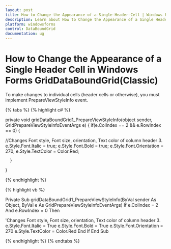 ```yaml
---
layout: post
title: How-to-Change-the-Appearance-of-a-Single-Header-Cell | Windows Forms | Syncfusion
description: Learn about How to Change the Appearance of a Single Header Cell support in Syncfusion Windows Forms GridDataBoundGrid(Classic) control and more details.
platform: windowsforms
control: DataBoundGrid
documentation: ug
---
```


# How to Change the Appearance of a Single Header Cell in Windows Forms GridDataBoundGrid(Classic)

To make changes to individual cells (header cells or otherwise), you must implement PrepareViewStyleInfo event.

{% tabs %}
{% highlight c# %}

private void gridDataBoundGrid1_PrepareViewStyleInfo(object sender, GridPrepareViewStyleInfoEventArgs e)
{ 
    if(e.ColIndex == 2 && e.RowIndex == 0)
    { 

//Changes Font style, Font size, orientation, Text color of column header 3.
        e.Style.Font.Italic = true; 
        e.Style.Font.Bold = true; 
        e.Style.Font.Orientation = 270; 
        e.Style.TextColor = Color.Red; 

      }

}

{% endhighlight %}

{% highlight vb %}

Private Sub gridDataBoundGrid1_PrepareViewStyleInfo(ByVal sender As Object, ByVal e As GridPrepareViewStyleInfoEventArgs)
If e.ColIndex = 2 And e.RowIndex = 0 Then

'Changes Font style, Font size, orientation, Text color of column header 3.
e.Style.Font.Italic = True
e.Style.Font.Bold = True
e.Style.Font.Orientation = 270
e.Style.TextColor = Color.Red
End If
End Sub

{% endhighlight %}
{% endtabs %}
